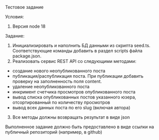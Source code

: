 Тестовое задание

Условия:
1. Версия node 18

Задание:
1. Инициализировать и наполнить БД данными из скрипта seed.ts. Соответствующие команды добавить в раздел scripts файла package.json.
2. Реализовать сервис REST API со следующими методами:
  - создание нового неопубликованного поста
  - публикация/распубликация поста. При публикации добавить проверку на заполненность поля content.
  - удаление неопубликованного поста
  - инкримент счетчика просмотров опубликованного поста
  - вывод списка опубликованных постов указанного юзера, отсортированный по количеству просмотров
  - вывод всех данных поста по его slug (включая автора)
3. Все методы должны возвращать результат в виде json

Выполненное задание должно быть предоставлено в виде ссылки на публичный репозиторий (например, в github)
